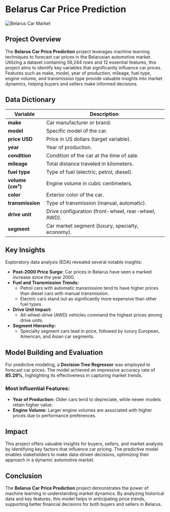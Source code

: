 # Belarus Car Price Prediction

![Belarus Car Market](https://i0.wp.com/bestsellingcarsblog.com/wp-content/uploads/2020/01/Geely-Atlas-Belarus-2019.jpg?fit=600%2C400&ssl=1)

## Project Overview
The **Belarus Car Price Prediction** project leverages machine learning techniques to forecast car prices in the Belarusian automotive market. Utilizing a dataset containing 56,244 rows and 12 essential features, this project aims to identify key variables that significantly influence car prices. Features such as make, model, year of production, mileage, fuel type, engine volume, and transmission type provide valuable insights into market dynamics, helping buyers and sellers make informed decisions.

## Data Dictionary

| **Variable**        | **Description**                                        |
|----------------------|--------------------------------------------------------|
| **make**            | Car manufacturer or brand.                             |
| **model**           | Specific model of the car.                             |
| **price USD**       | Price in US dollars (target variable).                 |
| **year**            | Year of production.                                    |
| **condition**       | Condition of the car at the time of sale.              |
| **mileage**         | Total distance traveled in kilometers.                 |
| **fuel type**       | Type of fuel (electric, petrol, diesel).               |
| **volume (cm³)**    | Engine volume in cubic centimeters.                    |
| **color**           | Exterior color of the car.                             |
| **transmission**    | Type of transmission (manual, automatic).              |
| **drive unit**      | Drive configuration (front-wheel, rear-wheel, AWD).    |
| **segment**         | Car market segment (luxury, specialty, economy).       |

## Key Insights
Exploratory data analysis (EDA) revealed several notable insights:
- **Post-2000 Price Surge:** Car prices in Belarus have seen a marked increase since the year 2000.
- **Fuel and Transmission Trends:**
  - Petrol cars with automatic transmission tend to have higher prices than diesel cars with manual transmission.
  - Electric cars stand out as significantly more expensive than other fuel types.
- **Drive Unit Impact:**
  - All-wheel-drive (AWD) vehicles command the highest prices among drive units.
- **Segment Hierarchy:**
  - Specialty segment cars lead in price, followed by luxury European, American, and Asian car segments.

## Model Building and Evaluation
For predictive modeling, a **Decision Tree Regressor** was employed to forecast car prices. The model achieved an impressive accuracy rate of **85.29%**, highlighting its effectiveness in capturing market trends.

### **Most Influential Features:**
- **Year of Production:** Older cars tend to depreciate, while newer models retain higher value.
- **Engine Volume:** Larger engine volumes are associated with higher prices due to performance preferences.

## Impact
This project offers valuable insights for buyers, sellers, and market analysts by identifying key factors that influence car pricing. The predictive model enables stakeholders to make data-driven decisions, optimizing their approach in a dynamic automotive market.

## Conclusion
The **Belarus Car Price Prediction** project demonstrates the power of machine learning in understanding market dynamics. By analyzing historical data and key features, this model helps in anticipating price trends, supporting better financial decisions for both buyers and sellers in Belarus.